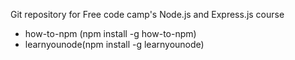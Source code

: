 Git repository for Free code camp's Node.js and Express.js course

 - how-to-npm (npm install -g how-to-npm)
 - learnyounode(npm install -g learnyounode)